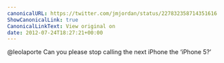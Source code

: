 ```yaml
---
canonicalURL: https://twitter.com/jmjordan/status/227832358714351616
ShowCanonicalLink: true
CanonicalLinkText: View original on
date: 2012-07-24T18:27:21+00:00
---
```

@leolaporte Can you please stop calling the next iPhone the ‘iPhone 5?’